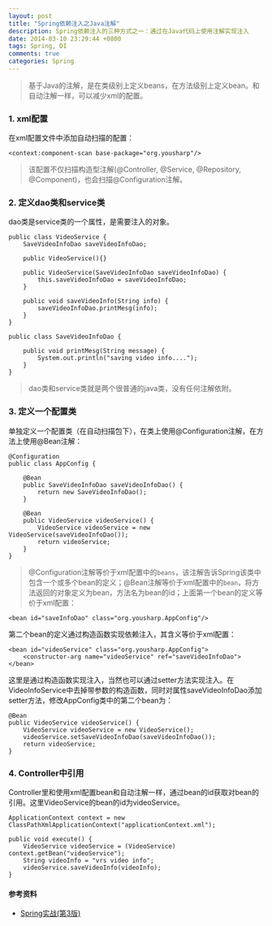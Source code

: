 ```yaml
---
layout: post
title: "Spring依赖注入之Java注解"
description: Spring依赖注入的三种方式之一：通过在Java代码上使用注解实现注入
date: 2014-03-10 23:29:44 +0800
tags: Spring, DI
comments: true
categories: Spring
---
```


> 基于Java的注解，是在类级别上定义beans，在方法级别上定义bean。和自动注解一样，可以减少xml的配置。

### 1. xml配置

在xml配置文件中添加自动扫描的配置：

	<context:component-scan base-package="org.yousharp"/>

>该配置不仅扫描构造型注解(@Controller, @Service, @Repository, @Component)，也会扫描@Configuration注解。

### 2. 定义dao类和service类

dao类是service类的一个属性，是需要注入的对象。

	public class VideoService {
		SaveVideoInfoDao saveVideoInfoDao;

		public VideoService(){}

		public VideoService(SaveVideoInfoDao saveVideoInfoDao) {
			this.saveVideoInfoDao = saveVideoInfoDao;
		}

		public void saveVideoInfo(String info) {
			saveVideoInfoDao.printMesg(info);
		}
	}

	public class SaveVideoInfoDao {

		public void printMesg(String message) {
			System.out.println("saving video info....");
		}
	}

> dao类和service类就是两个很普通的java类，没有任何注解依附。

### 3. 定义一个配置类
单独定义一个配置类（在自动扫描包下），在类上使用@Configuration注解，在方法上使用@Bean注解：

	@Configuration
	public class AppConfig {

		@Bean
		public SaveVideoInfoDao saveVideoInfoDao() {
			return new SaveVideoInfoDao();
		}

		@Bean
		public VideoService videoService() {
			VideoService videoService = new VideoService(saveVideoInfoDao());
			return videoService;
		}
	}

> @Configuration注解等价于xml配置中的`beans`，该注解告诉Spring该类中包含一个或多个bean的定义；@Bean注解等价于xml配置中的`bean`，将方法返回的对象定义为bean，方法名为bean的id；上面第一个bean的定义等价于xml配置：

	<bean id="saveInfoDao" class="org.yousharp.AppConfig"/>

第二个bean的定义通过构造函数实现依赖注入，其含义等价于xml配置：

	<bean id="videoService" class="org.yousharp.AppConfig">
		<constructor-arg name="videoService" ref="saveVideoInfoDao">
	</bean>

这里是通过构造函数实现注入，当然也可以通过setter方法实现注入。在VideoInfoService中去掉带参数的构造函数，同时对属性saveVideoInfoDao添加setter方法，修改AppConfig类中的第二个bean为：

	@Bean
	public VideoService videoService() {
		VideoService videoService = new VideoService();
		videoService.setSaveVideoInfoDao(saveVideoInfoDao());
		return videoService;
	}

### 4. Controller中引用

Controller里和使用xml配置bean和自动注解一样，通过bean的id获取对bean的引用。这里VideoService的bean的id为videoService。

	ApplicationContext context = new ClassPathXmlApplicationContext("applicationContext.xml");

	public void execute() {
		VideoService videoService = (VideoService) context.getBean("videoService");
		String videoInfo = "vrs video info";
		videoService.saveVideoInfo(videoInfo);
	}

#### 参考资料

+ [Spring实战(第3版)](http://www.amazon.cn/Spring%E5%AE%9E%E6%88%98-%E6%B2%83%E5%B0%94%E6%96%AF/dp/B00CY6UD2I/ref=sr_1_1?ie=UTF8&qid=1394943496&sr=8-1&keywords=spring+in+action)

